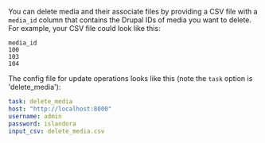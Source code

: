 You can delete media and their associate files by providing a CSV file with a `media_id` column that contains the Drupal IDs of media you want to delete. For example, your CSV file could look like this:

```text
media_id
100
103
104
```

The config file for update operations looks like this (note the `task` option is 'delete_media'):

```yaml
task: delete_media
host: "http://localhost:8000"
username: admin
password: islandora
input_csv: delete_media.csv
```
